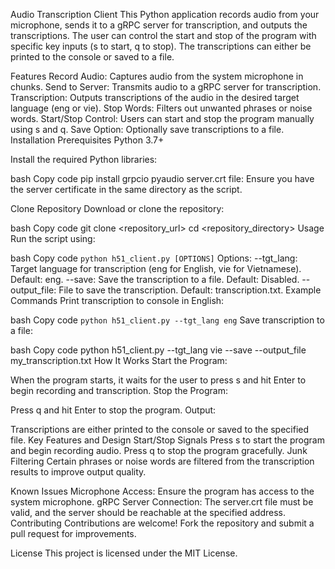 Audio Transcription Client
This Python application records audio from your microphone, sends it to a gRPC server for transcription, and outputs the transcriptions. The user can control the start and stop of the program with specific key inputs (s to start, q to stop). The transcriptions can either be printed to the console or saved to a file.

Features
Record Audio: Captures audio from the system microphone in chunks.
Send to Server: Transmits audio to a gRPC server for transcription.
Transcription: Outputs transcriptions of the audio in the desired target language (eng or vie).
Stop Words: Filters out unwanted phrases or noise words.
Start/Stop Control: Users can start and stop the program manually using s and q.
Save Option: Optionally save transcriptions to a file.
Installation
Prerequisites
Python 3.7+

Install the required Python libraries:

bash
Copy code
pip install grpcio pyaudio
server.crt file: Ensure you have the server certificate in the same directory as the script.

Clone Repository
Download or clone the repository:

bash
Copy code
git clone <repository_url>
cd <repository_directory>
Usage
Run the script using:

bash
Copy code
`python h51_client.py [OPTIONS]`
Options:
--tgt_lang: Target language for transcription (eng for English, vie for Vietnamese). Default: eng.
--save: Save the transcription to a file. Default: Disabled.
--output_file: File to save the transcription. Default: transcription.txt.
Example Commands
Print transcription to console in English:

bash
Copy code
`python h51_client.py --tgt_lang eng`
Save transcription to a file:

bash
Copy code
python h51_client.py --tgt_lang vie --save --output_file my_transcription.txt
How It Works
Start the Program:

When the program starts, it waits for the user to press s and hit Enter to begin recording and transcription.
Stop the Program:

Press q and hit Enter to stop the program.
Output:

Transcriptions are either printed to the console or saved to the specified file.
Key Features and Design
Start/Stop Signals
Press s to start the program and begin recording audio.
Press q to stop the program gracefully.
Junk Filtering
Certain phrases or noise words are filtered from the transcription results to improve output quality. 

Known Issues
Microphone Access: Ensure the program has access to the system microphone.
gRPC Server Connection: The server.crt file must be valid, and the server should be reachable at the specified address.
Contributing
Contributions are welcome! Fork the repository and submit a pull request for improvements.

License
This project is licensed under the MIT License.

